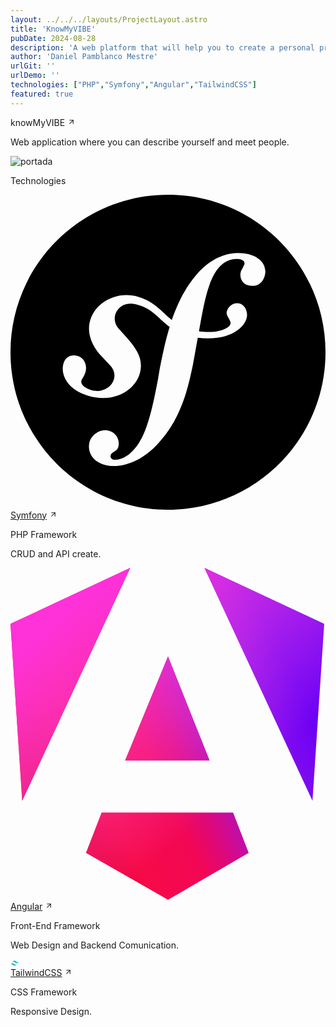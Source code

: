 ```yaml
---
layout: ../../../layouts/ProjectLayout.astro
title: 'KnowMyVIBE'
pubDate: 2024-08-28
description: 'A web platform that will help you to create a personal profile and to meet new people (in development).'
author: 'Daniel Pamblanco Mestre'
urlGit: ''
urlDemo: ''
technologies: ["PHP","Symfony","Angular","TailwindCSS"]
featured: true
---
```

<div class="grid items-center py-4 space-y-20">
  <div class="flex flex-col space-y-5">
  <div class="group flex space-x-1 items-center">
    <a class="text-xl text-neutral-700 dark:text-neutral-200 decoration-solid underline-offset-[5px] hover:underline" target="_blank">knowMyVIBE</a>
    <svg
                width="13"
                height="13"
                stroke="currentColor"
                stroke-width="2"
                class="lucide-icon lucide lucide-arrow-up-right opacity-50 duration-200 group-hover:translate-x-[1.5px] group-hover:opacity-100 font-semibold stroke-neutral-700 dark:stroke-neutral-100"
                xmlns="http://www.w3.org/2000/svg"
                viewBox="0 0 24 24"
                fill="none"
                stroke-linecap="round"
                stroke-linejoin="round"
                ><path d="M7 7h10v10"></path><path d="M7 17 17 7"></path></svg>
                </div>
    <p class="text-sm text-neutral-600 dark:text-neutral-300">Web application where you can describe yourself and meet people.</p>
     <div class="flex justify-center">
    <img class="w-[300px] sm:w-[400px] lg:w-[500px] rounded hover:transition duration-75 hover:scale-105" src="/KnowMyvibe.jpg"alt="portada"/>
    </div>
    <p class="text-lg text-neutral-700 dark:text-neutral-200">Technologies</p>
    <div class="grid grid-cols-1 sm:grid-cols-2 gap-10">
      <div class="flex flex-col p-5 space-y-2 ring-1 ring-gray-300 dark:ring-neutral-700 rounded-lg hover:shadow-md transition-shadow duration-500  dark:hover:shadow-neutral-300 hover:shadow-neutral-400">
        <div class="flex flex-wrap gap-2 items-center">
        <svg role="img" viewBox="0 0 24 24" xmlns="http://www.w3.org/2000/svg" class="size-9 dark:fill-neutral-200"><title>Symfony</title><path d="M24 12c0 6.628-5.372 12-12 12S0 18.628 0 12 5.372 0 12 0s12 5.372 12 12zm-6.753-7.561c-1.22.042-2.283.715-3.075 1.644-.878 1.02-1.461 2.229-1.881 3.461-.753-.614-1.332-1.414-2.539-1.761-.966-.297-2.015-.105-2.813.514-.41.319-.71.757-.861 1.254-.36 1.176.381 2.225.719 2.6l.737.79c.15.154.519.56.339 1.138-.193.631-.951 1.037-1.732.799-.348-.106-.848-.366-.734-.73.045-.15.152-.263.21-.391.052-.11.077-.194.095-.242.141-.465-.053-1.07-.551-1.223-.465-.143-.939-.03-1.125.566-.209.68.117 1.913 1.86 2.449 2.04.628 3.765-.484 4.009-1.932.153-.907-.255-1.582-1.006-2.447l-.612-.677c-.371-.37-.497-1.002-.114-1.485.324-.409.785-.584 1.539-.379 1.103.3 1.594 1.063 2.412 1.68-.338 1.11-.56 2.223-.759 3.222l-.123.746c-.585 3.07-1.033 4.757-2.194 5.726-.234.166-.57.416-1.073.434-.266.005-.352-.176-.355-.257-.006-.184.15-.271.255-.353.154-.083.39-.224.372-.674-.016-.532-.456-.994-1.094-.973-.477.017-1.203.465-1.176 1.286.028.85.819 1.485 2.012 1.444.638-.021 2.062-.281 3.464-1.949 1.633-1.911 2.09-4.101 2.434-5.706l.383-2.116c.213.024.441.042.69.048 2.032.044 3.049-1.01 3.064-1.776.01-.464-.304-.921-.744-.91-.386.009-.718.278-.806.654-.094.428.646.813.068 1.189-.41.266-1.146.452-2.184.3l.188-1.042c.386-1.976.859-4.407 2.661-4.467.132-.007.612.006.623.323.003.105-.022.134-.147.375-.115.155-.174.345-.168.537.017.504.4.836.957.816.743-.023.955-.748.945-1.119-.032-.874-.952-1.424-2.17-1.386z"/></svg>
          <div class="flex flex-col">
            <div class="group flex space-x-1 items-center">
              <a class="text-neutral-700 dark:text-neutral-200 " href="https://symfony.com/" target="_blank">Symfony</a>
              <svg
                width="13"
                height="13"
                stroke="currentColor"
                stroke-width="2"
                class="lucide-icon lucide lucide-arrow-up-right opacity-50 duration-200 group-hover:translate-x-[1.5px] group-hover:opacity-100 font-semibold stroke-neutral-700 dark:stroke-neutral-100"
                xmlns="http://www.w3.org/2000/svg"
                viewBox="0 0 24 24"
                fill="none"
                stroke-linecap="round"
                stroke-linejoin="round"
                ><path d="M7 7h10v10"></path><path d="M7 17 17 7"></path></svg>
            </div>
            <p class="text-sm text-neutral-500 dark:text-neutral-300">PHP Framework</p>
          </div>
        </div>
        <p class="text-sm p-1 rounded text-neutral-700 dark:text-neutral-200 text-wrap">CRUD and API create.</p>
      </div>
      <!-- Tecnología 3 -->
      <div class="flex flex-col p-5 space-y-2 ring-1 ring-gray-300 dark:ring-neutral-700 rounded-lg hover:shadow-md transition-shadow duration-500  dark:hover:shadow-neutral-300 hover:shadow-neutral-400">
        <div class="flex flex-wrap gap-2 items-center">
       <svg xmlns="http://www.w3.org/2000/svg" class="size-9" fill="none" viewBox="0 0 242 256"><g clip-path="url(#a)"><mask id="b" width="242" height="256" x="0" y="0" maskUnits="userSpaceOnUse" style="mask-type:luminance"><path fill="#fff" d="M0 0h242v256H0V0Z"/></mask><g mask="url(#b)"><path fill="url(#c)" d="m241 43-9 136L149 0l92 43Zm-58 176-62 36-63-36 12-31h101l12 31ZM121 68l32 80H88l33-80ZM9 179 0 43 92 0 9 179Z"/><path fill="url(#d)" d="m241 43-9 136L149 0l92 43Zm-58 176-62 36-63-36 12-31h101l12 31ZM121 68l32 80H88l33-80ZM9 179 0 43 92 0 9 179Z"/></g></g><defs><linearGradient id="c" x1="53.2" x2="245" y1="231.9" y2="140.7" gradientUnits="userSpaceOnUse"><stop stop-color="#E40035"/><stop offset=".2" stop-color="#F60A48"/><stop offset=".4" stop-color="#F20755"/><stop offset=".5" stop-color="#DC087D"/><stop offset=".7" stop-color="#9717E7"/><stop offset="1" stop-color="#6C00F5"/></linearGradient> <linearGradient id="d" x1="44.5" x2="170" y1="30.7" y2="174" gradientUnits="userSpaceOnUse"> <stop stop-color="#FF31D9"/><stop offset="1" stop-color="#FF5BE1" stop-opacity="0"/></linearGradient><clipPath id="a"><path fill="#fff" d="M0 0h242v256H0z"/></clipPath></defs></svg>
          <div class="flex flex-col">
            <div class="group flex space-x-1 items-center">
              <a class="text-neutral-700 dark:text-neutral-200" href="https://angular.dev/" target="_blank">Angular</a>
              <svg
                width="13"
                height="13"
                stroke="currentColor"
                stroke-width="2"
                class="lucide-icon lucide lucide-arrow-up-right opacity-50 duration-200 group-hover:translate-x-[1.5px] group-hover:opacity-100 font-semibold stroke-neutral-700 dark:stroke-neutral-100"
                xmlns="http://www.w3.org/2000/svg"
                viewBox="0 0 24 24"
                fill="none"
                stroke-linecap="round"
                stroke-linejoin="round"
                ><path d="M7 7h10v10"></path><path d="M7 17 17 7"></path></svg>
            </div>
            <p class="text-sm text-neutral-500 dark:text-neutral-300">Front-End Framework</p>
          </div>
        </div>
        <p class="text-sm p-1 rounded text-neutral-700 dark:text-neutral-200 text-wrap">Web Design and Backend Comunication.</p>
      </div>
      <!-- Tecnología 3 -->
      <div class="flex flex-col p-5 space-y-2 ring-1 ring-gray-300 dark:ring-neutral-700 rounded-lg hover:shadow-md transition-shadow duration-500  dark:hover:shadow-neutral-300 hover:shadow-neutral-400">
        <div class="flex flex-wrap gap-2 items-center">
        <svg
  viewBox="0 0 256 154"
  width="13"
  height="13"
  class="size-9"
  xmlns="http://www.w3.org/2000/svg"
  preserveAspectRatio="xMidYMid"
  ><defs
    ><linearGradient x1="-2.778%" y1="32%" x2="100%" y2="67.556%" id="gradient"> <stop stop-color="#2298BD" offset="0%"></stop><stop stop-color="#0ED7B5" offset="100%"></stop></linearGradient></defs><path
    d="M128 0C93.867 0 72.533 17.067 64 51.2 76.8 34.133 91.733 27.733 108.8 32c9.737 2.434 16.697 9.499 24.401 17.318C145.751 62.057 160.275 76.8 192 76.8c34.133 0 55.467-17.067 64-51.2-12.8 17.067-27.733 23.467-44.8 19.2-9.737-2.434-16.697-9.499-24.401-17.318C174.249 14.743 159.725 0 128 0ZM64 76.8C29.867 76.8 8.533 93.867 0 128c12.8-17.067 27.733-23.467 44.8-19.2 9.737 2.434 16.697 9.499 24.401 17.318C81.751 138.857 96.275 153.6 128 153.6c34.133 0 55.467-17.067 64-51.2-12.8 17.067-27.733 23.467-44.8 19.2-9.737-2.434-16.697-9.499-24.401-17.318C110.249 91.543 95.725 76.8 64 76.8Z"
    fill="url(#gradient)"></path></svg>
          <div class="flex flex-col">
            <div class="group flex space-x-1 items-center">
              <a class="text-neutral-700 dark:text-neutral-200" href="https://tailwindcss.com/" target="_blank">TailwindCSS</a>
              <svg
                width="13"
                height="13"
                stroke="currentColor"
                stroke-width="2"
                class="lucide-icon lucide lucide-arrow-up-right opacity-50 duration-200 group-hover:translate-x-[1.5px] group-hover:opacity-100 font-semibold stroke-neutral-700 dark:stroke-neutral-100"
                xmlns="http://www.w3.org/2000/svg"
                viewBox="0 0 24 24"
                fill="none"
                stroke-linecap="round"
                stroke-linejoin="round"
                ><path d="M7 7h10v10"></path><path d="M7 17 17 7"></path></svg>
            </div>
            <p class="text-sm text-neutral-500 dark:text-neutral-300">CSS Framework</p>
          </div>
        </div>
        <p class="text-sm p-1 rounded text-neutral-700 dark:text-neutral-200 text-wrap">Responsive Design.</p>
      </div>
    </div>
</div>
